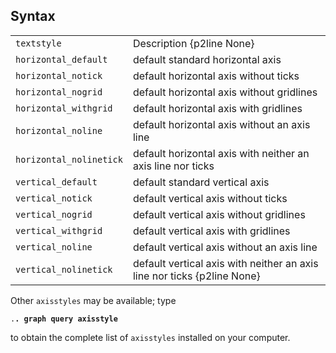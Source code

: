 ## Syntax

|                         |                                                                         |
|-------------------------|-------------------------------------------------------------------------|
| `textstyle`             | Description {p2line None}                                               |
| `horizontal_default`    | default standard horizontal axis                                        |
| `horizontal_notick`     | default horizontal axis without ticks                                   |
| `horizontal_nogrid`     | default horizontal axis without gridlines                               |
| `horizontal_withgrid`   | default horizontal axis with gridlines                                  |
| `horizontal_noline`     | default horizontal axis without an axis line                            |
| `horizontal_nolinetick` | default horizontal axis with neither an axis line nor ticks             |
| `vertical_default`      | default standard vertical axis                                          |
| `vertical_notick`       | default vertical axis without ticks                                     |
| `vertical_nogrid`       | default vertical axis without gridlines                                 |
| `vertical_withgrid`     | default vertical axis with gridlines                                    |
| `vertical_noline`       | default vertical axis without an axis line                              |
| `vertical_nolinetick`   | default vertical axis with neither an axis line nor ticks {p2line None} |

Other `axisstyles` may be available; type

`.`**`. graph query axisstyle`**

to obtain the complete list of `axisstyles` installed on your computer.
